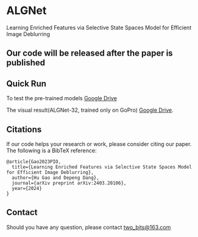 # ALGNet
Learning Enriched Features via Selective State Spaces Model for Efficient Image Deblurring


##  Our code will be released after the paper is published


## Quick Run

To test the pre-trained models 
[Google Drive](https://drive.google.com/drive/folders/1WOYuuvGCDOJWo0U6PizE4780EmkxbDya?usp=sharing)


The visual result(ALGNet-32, trained only on GoPro)
[Google Drive](https://drive.google.com/drive/folders/1auM3j5Yx2HEKuDUlIJWDDlirvjnv_RvB?usp=sharing).

## Citations
If our code helps your research or work, please consider citing our paper.
The following is a BibTeX reference:

```
@article{Gao2023PIO,
  title={Learning Enriched Features via Selective State Spaces Model for Efficient Image Deblurring},
  author={Hu Gao and Depeng Dang},
  journal={arXiv preprint arXiv:2403.20106},
  year={2024}
}
```


## Contact
Should you have any question, please contact two_bits@163.com

